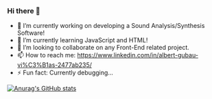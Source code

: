 ### Hi there 👋

- 🔭 I’m currently working on developing a Sound Analysis/Synthesis Software!
- 🌱 I’m currently learning JavaScript and HTML!
- 👯 I’m looking to collaborate on any Front-End related project.
- 📫 How to reach me: https://www.linkedin.com/in/albert-gubau-vi%C3%B1as-2477ab235/
- ⚡ Fun fact: Currently debugging...

<!--
**albertgubau/albertgubau** is a ✨ _special_ ✨ repository because its `README.md` (this file) appears on your GitHub profile.
-->

[![Anurag's GitHub stats](https://github-readme-stats.vercel.app/api?username=albertgubau)](https://github-readme-stats-git-masterrstaa-rickstaa.vercel.app/api)
